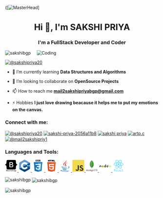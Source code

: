 ([![MasterHead](https://blog.sagipl.com/wp-content/uploads/2019/06/hire-full-stack-developers1546507474317-1.gif)]
<h1 align="center">Hi 👋, I'm SAKSHI PRIYA</h1>
<h3 align="center">I'm a FullStack Developer and Coder</h3>
<img align="right" alt="Coding" width="400" src="https://miro.medium.com/max/1400/1*qdAW1TjCN57h1lbuuzvchg.gif">

<p align="left"> <img src="https://komarev.com/ghpvc/?username=sakshibgp&label=Profile%20views&color=0e75b6&style=flat" alt="sakshibgp" /> </p>

<p align="left"> <a href="https://twitter.com/@sakshipriya20" target="blank"><img src="https://img.shields.io/twitter/follow/@sakshipriya20?logo=twitter&style=for-the-badge" alt="@sakshipriya20" /></a> </p>

- 🌱 I’m currently learning **Data Structures and Algorithms**

- 👯 I’m looking to collaborate on **OpenSource Projects**

- 📫 How to reach me **mail2sakshipriyabgp@gmail.com**

- ⚡ Hobbies **I just love drawing beacause it helps me to put my emotions on the canvas.**

<h3 align="left">Connect with me:</h3>
<p align="left">
<a href="https://twitter.com/@sakshipriya20" target="blank"><img align="center" src="https://raw.githubusercontent.com/rahuldkjain/github-profile-readme-generator/master/src/images/icons/Social/twitter.svg" alt="@sakshipriya20" height="30" width="40" /></a>
<a href="https://linkedin.com/in/sakshi-priya-2056a11b8" target="blank"><img align="center" src="https://raw.githubusercontent.com/rahuldkjain/github-profile-readme-generator/master/src/images/icons/Social/linked-in-alt.svg" alt="sakshi-priya-2056a11b8" height="30" width="40" /></a>
<a href="https://fb.com/sakshi priya" target="blank"><img align="center" src="https://raw.githubusercontent.com/rahuldkjain/github-profile-readme-generator/master/src/images/icons/Social/facebook.svg" alt="sakshi priya" height="30" width="40" /></a>
<a href="https://instagram.com/artp.c" target="blank"><img align="center" src="https://raw.githubusercontent.com/rahuldkjain/github-profile-readme-generator/master/src/images/icons/Social/instagram.svg" alt="artp.c" height="30" width="40" /></a>
<a href="https://www.hackerrank.com/@mail2sakshipriy1" target="blank"><img align="center" src="https://raw.githubusercontent.com/rahuldkjain/github-profile-readme-generator/master/src/images/icons/Social/hackerrank.svg" alt="@mail2sakshipriy1" height="30" width="40" /></a>
</p>

<h3 align="left">Languages and Tools:</h3>
<p align="left"> <a href="https://getbootstrap.com" target="_blank" rel="noreferrer"> <img src="https://raw.githubusercontent.com/devicons/devicon/master/icons/bootstrap/bootstrap-plain-wordmark.svg" alt="bootstrap" width="40" height="40"/> </a> <a href="https://www.w3schools.com/cpp/" target="_blank" rel="noreferrer"> <img src="https://raw.githubusercontent.com/devicons/devicon/master/icons/cplusplus/cplusplus-original.svg" alt="cplusplus" width="40" height="40"/> </a> <a href="https://www.w3schools.com/css/" target="_blank" rel="noreferrer"> <img src="https://raw.githubusercontent.com/devicons/devicon/master/icons/css3/css3-original-wordmark.svg" alt="css3" width="40" height="40"/> </a> <a href="https://www.w3.org/html/" target="_blank" rel="noreferrer"> <img src="https://raw.githubusercontent.com/devicons/devicon/master/icons/html5/html5-original-wordmark.svg" alt="html5" width="40" height="40"/> </a> <a href="https://www.java.com" target="_blank" rel="noreferrer"> <img src="https://raw.githubusercontent.com/devicons/devicon/master/icons/java/java-original.svg" alt="java" width="40" height="40"/> </a> <a href="https://developer.mozilla.org/en-US/docs/Web/JavaScript" target="_blank" rel="noreferrer"> <img src="https://raw.githubusercontent.com/devicons/devicon/master/icons/javascript/javascript-original.svg" alt="javascript" width="40" height="40"/> </a> <a href="https://www.mongodb.com/" target="_blank" rel="noreferrer"> <img src="https://raw.githubusercontent.com/devicons/devicon/master/icons/mongodb/mongodb-original-wordmark.svg" alt="mongodb" width="40" height="40"/> </a> <a href="https://nodejs.org" target="_blank" rel="noreferrer"> <img src="https://raw.githubusercontent.com/devicons/devicon/master/icons/nodejs/nodejs-original-wordmark.svg" alt="nodejs" width="40" height="40"/> </a> <a href="https://reactjs.org/" target="_blank" rel="noreferrer"> <img src="https://raw.githubusercontent.com/devicons/devicon/master/icons/react/react-original-wordmark.svg" alt="react" width="40" height="40"/> </a> </p>

<p><img align="left" src="https://github-readme-stats.vercel.app/api/top-langs?username=sakshibgp&show_icons=true&locale=en&layout=compact" alt="sakshibgp" /></p>

<p>&nbsp;<img align="center" src="https://github-readme-stats.vercel.app/api?username=sakshibgp&show_icons=true&locale=en" alt="sakshibgp" /></p>

<p><img align="center" src="https://github-readme-streak-stats.herokuapp.com/?user=sakshibgp&" alt="sakshibgp" /></p>
